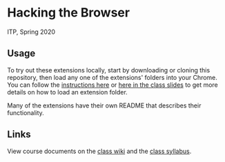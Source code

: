 # Hacking the Browser

ITP, Spring 2020

## Usage

To try out these extensions locally, start by downloading or cloning this repository, then load any one of the extensions' folders into your Chrome. You can follow the [instructions here](https://developer.chrome.com/extensions/getstarted#manifest) or [here in the class slides](https://docs.google.com/presentation/d/1qN4C0ewDV0uZDzXR4aHv-wBatBjYBY3Somla9ihux7w/edit#slide=id.g3655cdd7e2_0_111) to get more details on how to load an extension folder.

Many of the extensions have their own README that describes their functionality.

## Links

View course documents on the [class wiki](https://github.com/ITPNYU/hacking-the-browser/wiki) and the [class syllabus](http://hackingthebrowser.com).
